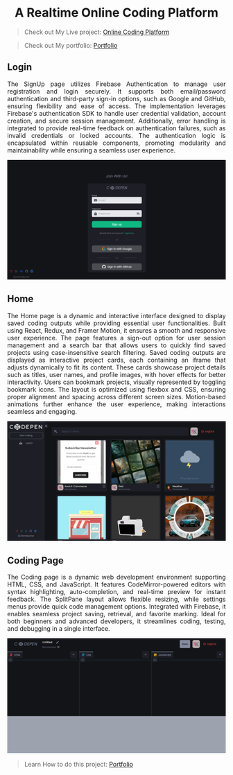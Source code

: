 <h1 align="center">A Realtime Online Coding Platform</h1>

> Check out My Live project: <a href="https://nk-codepen-clone.web.app/" target="_blank"> Online Coding Platform</a>

> Check out My portfolio: [Portfolio](https://nirmalkumarofllll.github.io/Portfolio/)

## Login

<p align="justify"> 
The SignUp page utilizes Firebase Authentication to manage user registration and login securely. It supports both email/password authentication and third-party sign-in options, such as Google and GitHub, ensuring flexibility and ease of access. The implementation leverages Firebase's authentication SDK to handle user credential validation, account creation, and secure session management. Additionally, error handling is integrated to provide real-time feedback on authentication failures, such as invalid credentials or locked accounts. The authentication logic is encapsulated within reusable components, promoting modularity and maintainability while ensuring a seamless user experience.</p>

![Loginpage](./imgs/Login.png)

## Home

<p align="justify"> 
The Home page is a dynamic and interactive interface designed to display saved coding outputs while providing essential user functionalities. Built using React, Redux, and Framer Motion, it ensures a smooth and responsive user experience. The page features a sign-out option for user session management and a search bar that allows users to quickly find saved projects using case-insensitive search filtering. Saved coding outputs are displayed as interactive project cards, each containing an iframe that adjusts dynamically to fit its content. These cards showcase project details such as titles, user names, and profile images, with hover effects for better interactivity. Users can bookmark projects, visually represented by toggling bookmark icons. The layout is optimized using flexbox and CSS, ensuring proper alignment and spacing across different screen sizes. Motion-based animations further enhance the user experience, making interactions seamless and engaging.</p>

![Homepage](./imgs/Home.png)

## Coding Page

<p align="justify"> 
The Coding page is a dynamic web development environment supporting HTML, CSS, and JavaScript. It features CodeMirror-powered editors with syntax highlighting, auto-completion, and real-time preview for instant feedback. The SplitPane layout allows flexible resizing, while settings menus provide quick code management options. Integrated with Firebase, it enables seamless project saving, retrieval, and favorite marking. Ideal for both beginners and advanced developers, it streamlines coding, testing, and debugging in a single interface.</p>

![Codingpage](./imgs/Coding.png)

> Learn How to do this project: [Portfolio](https://nirmalkumarofllll.github.io/Portfolio/Codepen.html)
